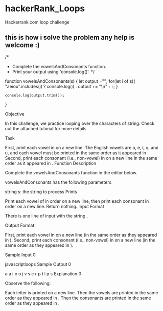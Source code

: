 # hackerRank_Loops
Hackerrank.com loop challenge
## this is how i solve the problem any help is welcome :)

<p>
  
   
/*
 * Complete the vowelsAndConsonants function.
 * Print your output using 'console.log()'.
 */
  
function vowelsAndConsonants(s) {
    let output ="";
    for(let i of s){
        "aeiou".includes(i) ? console.log(i) : output += "\n" + i;
    }
    
    console.log(output.trim());
}

  
  
  Objective

In this challenge, we practice looping over the characters of string. Check out the attached tutorial for more details.

Task

First, print each vowel in  on a new line. The English vowels are a, e, i, o, and u, and each vowel must be printed in the same order as it appeared in .
Second, print each consonant (i.e., non-vowel) in  on a new line in the same order as it appeared in .
Function Description

Complete the vowelsAndConsonants function in the editor below.

vowelsAndConsonants has the following parameters:

string s: the string to process
Prints

Print each vowel of  in order on a new line, then print each consonant in order on a new line. Return nothing.
Input Format

There is one line of input with the string .

Output Format

First, print each vowel in  on a new line (in the same order as they appeared in ). Second, print each consonant (i.e., non-vowel) in  on a new line (in the same order as they appeared in ).

Sample Input 0

javascriptloops
Sample Output 0

a
a
i
o
o
j
v
s
c
r
p
t
l
p
s
Explanation 0

Observe the following:

Each letter is printed on a new line.
Then the vowels are printed in the same order as they appeared in .
Then the consonants are printed in the same order as they appeared in .
  
 
</p>
